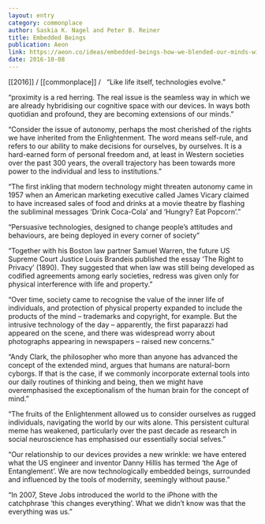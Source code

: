 ```yaml
---
layout: entry
category: commonplace
author: Saskia K. Nagel and Peter B. Reiner
title: Embedded Beings
publication: Aeon
link: https://aeon.co/ideas/embedded-beings-how-we-blended-our-minds-with-our-devices
date: 2016-10-08
---
```


[[2016]] / [[commonplace]] / 
 
“Like life itself, technologies evolve.”

“proximity is a red herring. The real issue is the seamless way in which we are already hybridising our cognitive space with our devices. In ways both quotidian and profound, they are becoming extensions of our minds.”

“Consider the issue of autonomy, perhaps the most cherished of the rights we have inherited from the Enlightenment. The word means self-rule, and refers to our ability to make decisions for ourselves, by ourselves. It is a hard-earned form of personal freedom and, at least in Western societies over the past 300 years, the overall trajectory has been towards more power to the individual and less to institutions.”

“The first inkling that modern technology might threaten autonomy came in 1957 when an American marketing executive called James Vicary claimed to have increased sales of food and drinks at a movie theatre by flashing the subliminal messages ‘Drink Coca-Cola’ and ‘Hungry? Eat Popcorn’.”

“Persuasive technologies, designed to change people’s attitudes and behaviours, are being deployed in every corner of society”

“Together with his Boston law partner Samuel Warren, the future US Supreme Court Justice Louis Brandeis published the essay ‘The Right to Privacy’ (1890). They suggested that when law was still being developed as codified agreements among early societies, redress was given only for physical interference with life and property.”

“Over time, society came to recognise the value of the inner life of individuals, and protection of physical property expanded to include the products of the mind – trademarks and copyright, for example. But the intrusive technology of the day – apparently, the first paparazzi had appeared on the scene, and there was widespread worry about photographs appearing in newspapers – raised new concerns.”

“Andy Clark, the philosopher who more than anyone has advanced the concept of the extended mind, argues that humans are natural-born cyborgs. If that is the case, if we commonly incorporate external tools into our daily routines of thinking and being, then we might have overemphasised the exceptionalism of the human brain for the concept of mind.”

“The fruits of the Enlightenment allowed us to consider ourselves as rugged individuals, navigating the world by our wits alone. This persistent cultural meme has weakened, particularly over the past decade as research in social neuroscience has emphasised our essentially social selves.”

“Our relationship to our devices provides a new wrinkle: we have entered what the US engineer and inventor Danny Hillis has termed ‘the Age of Entanglement’. We are now technologically embedded beings, surrounded and influenced by the tools of modernity, seemingly without pause.”

“In 2007, Steve Jobs introduced the world to the iPhone with the catchphrase ‘this changes everything’. What we didn’t know was that the everything was us.”

